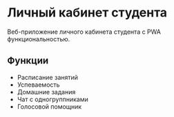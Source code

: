 # Личный кабинет студента

Веб-приложение личного кабинета студента с PWA функциональностью.

## Функции
- Расписание занятий
- Успеваемость
- Домашние задания
- Чат с одногруппниками
- Голосовой помощник